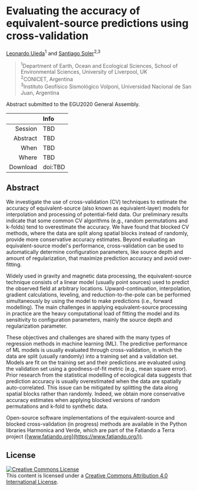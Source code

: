 # Evaluating the accuracy of equivalent-source predictions using cross-validation

[Leonardo Uieda](https://www.leouieda.com/)<sup>1</sup> and
[Santiago Soler](https://santisoler.github.io/)<sup>2,3</sup>

> <sup>1</sup>Department of Earth, Ocean and Ecological Sciences, School of Environmental Sciences, University of Liverpool, UK<br>
> <sup>2</sup>CONICET, Argentina<br>
> <sup>3</sup>Instituto Geofísico Sismológico Volponi, Universidad Nacional de San Juan, Argentina<br>

Abstract submitted to the EGU2020 General Assembly.

|        |Info|
|-------:|:---|
|Session |TBD|
|Abstract|TBD|
|When    |TBD|
|Where   |TBD|
|Download|doi:TBD|


## Abstract

We investigate the use of cross-validation (CV) techniques to estimate the
accuracy of equivalent-source (also known as equivalent-layer) models for
interpolation and processing of potential-field data.
Our preliminary results indicate that some common CV algorithms (e.g., random
permutations and k-folds) tend to overestimate the accuracy.
We have found that blocked CV methods, where the data are split along spatial
blocks instead of randomly, provide more conservative accuracy estimates.
Beyond evaluating an equivalent-source model's performance, cross-validation
can be used to automatically determine configuration parameters, like source
depth and amount of regularization, that maximize prediction accuracy and avoid
over-fitting.

Widely used in gravity and magnetic data processing,
the equivalent-source technique consists of a linear model (usually point
sources) used to predict the observed field at arbitrary locations.
Upward-continuation, interpolation, gradient calculations, leveling, and
reduction-to-the-pole can be performed simultaneously by using the model
to make predictions (i.e., forward modelling).
The main challenges in applying equivalent-source processing in practice are
the heavy computational load of fitting the model and its sensitivity to
configuration parameters, mainly the source depth and regularization parameter.

These objectives and challenges are shared with the many types of regression
methods in machine learning (ML).
The predictive performance of ML models is usually evaluated through
cross-validation, in which the data are split (usually randomly) into a
training set and a validation set.
Models are fit on the training set and their predictions are evaluated using
the validation set using a goodness-of-fit metric (e.g., mean square error).
Prior research from the statistical modelling of ecological data suggests that
prediction accuracy is usually overestimated when the data are spatially
auto-correlated.
This issue can be mitigated by splitting the data along spatial blocks
rather than randomly.
Indeed, we obtain more conservative accuracy estimates when applying blocked
versions of random permutations and k-fold to synthetic data.

Open-source software implementations of the equivalent-source and blocked
cross-validation (in progress) methods are available in the Python libraries
Harmonica and Verde, which are part of the Fatiando a Terra project
([www.fatiando.org](https://www.fatiando.org/)).


## License

<a rel="license" href="http://creativecommons.org/licenses/by/4.0/"><img
alt="Creative Commons License" style="border-width:0"
src="https://i.creativecommons.org/l/by/4.0/88x31.png" /></a><br>
This content is licensed under a <a rel="license"
href="http://creativecommons.org/licenses/by/4.0/">Creative Commons Attribution
4.0 International License</a>.
